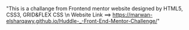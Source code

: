 "This is a challange from Frontend mentor website designed by HTML5, CSS3, GRID&FLEX CSS \n Website Link ==> https://marwan-elsharqawy.github.io/Huddle-_-Front-End-Mentor-Challenge/" 
